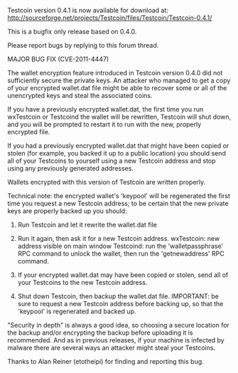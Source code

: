 Testcoin version 0.4.1 is now available for download at:
http://sourceforge.net/projects/Testcoin/files/Testcoin/Testcoin-0.4.1/

This is a bugfix only release based on 0.4.0.

Please report bugs by replying to this forum thread.

MAJOR BUG FIX  (CVE-2011-4447)

The wallet encryption feature introduced in Testcoin version 0.4.0 did not sufficiently secure the private keys. An attacker who
managed to get a copy of your encrypted wallet.dat file might be able to recover some or all of the unencrypted keys and steal the
associated coins.

If you have a previously encrypted wallet.dat, the first time you run wxTestcoin or Testcoind the wallet will be rewritten, Testcoin will
shut down, and you will be prompted to restart it to run with the new, properly encrypted file.

If you had a previously encrypted wallet.dat that might have been copied or stolen (for example, you backed it up to a public
location) you should send all of your Testcoins to yourself using a new Testcoin address and stop using any previously generated addresses.

Wallets encrypted with this version of Testcoin are written properly.

Technical note: the encrypted wallet's 'keypool' will be regenerated the first time you request a new Testcoin address; to be certain that the
new private keys are properly backed up you should:

1. Run Testcoin and let it rewrite the wallet.dat file

2. Run it again, then ask it for a new Testcoin address.
wxTestcoin: new address visible on main window
Testcoind: run the 'walletpassphrase' RPC command to unlock the wallet,  then run the 'getnewaddress' RPC command.

3. If your encrypted wallet.dat may have been copied or stolen, send all of your Testcoins to the new Testcoin address.

4. Shut down Testcoin, then backup the wallet.dat file.
IMPORTANT: be sure to request a new Testcoin address before backing up, so that the 'keypool' is regenerated and backed up.

"Security in depth" is always a good idea, so choosing a secure location for the backup and/or encrypting the backup before uploading it is recommended. And as in previous releases, if your machine is infected by malware there are several ways an attacker might steal your Testcoins.

Thanks to Alan Reiner (etotheipi) for finding and reporting this bug.
